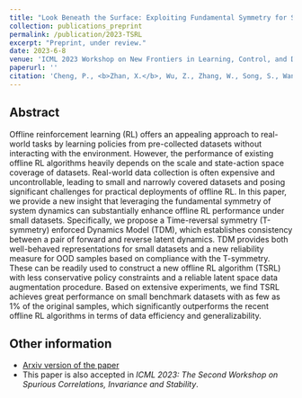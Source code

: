 ```yaml
---
title: "Look Beneath the Surface: Exploiting Fundamental Symmetry for Sample-Efficient Offline RL"
collection: publications_preprint
permalink: /publication/2023-TSRL
excerpt: "Preprint, under review."
date: 2023-6-8
venue: 'ICML 2023 Workshop on New Frontiers in Learning, Control, and Dynamical Systems (Frontiers4LCD).'
paperurl: ''
citation: 'Cheng, P., <b>Zhan, X.</b>, Wu, Z., Zhang, W., Song, S., Wang, H., Lin, Y., & Jiang, L. Look Beneath the Surface: Exploiting Fundamental Symmetry for Sample-Efficient Offline RL. <i>ICML 2023 Workshop on New Frontiers in Learning, Control, and Dynamical Systems (Frontiers4LCD)</i>.'
---
```


Abstract
---
Offline reinforcement learning (RL) offers an appealing approach to real-world tasks by learning policies from pre-collected datasets without interacting with the environment. However, the performance of existing offline RL algorithms heavily depends on the scale and state-action space coverage of datasets. Real-world data collection is often expensive and uncontrollable, leading to small and narrowly covered datasets and posing significant challenges for practical deployments of offline RL. In this paper, we provide a new insight that leveraging the fundamental symmetry of system dynamics can substantially enhance offline RL performance under small datasets. Specifically, we propose a Time-reversal symmetry (T-symmetry) enforced Dynamics Model (TDM), which establishes consistency between a pair of forward and reverse latent dynamics. TDM provides both well-behaved representations for small datasets and a new reliability measure for OOD samples based on compliance with the T-symmetry. These can be readily used to construct a new offline RL algorithm (TSRL) with less conservative policy constraints and a reliable latent space data augmentation procedure. Based on extensive experiments, we find TSRL achieves great performance on small benchmark datasets with as few as 1% of the original samples, which significantly outperforms the recent offline RL algorithms in terms of data efficiency and generalizability.

Other information
---
* [Arxiv version of the paper](https://arxiv.org/abs/2306.04220)
* This paper is also accepted in <i>ICML 2023: The Second Workshop on Spurious Correlations, Invariance and Stability</i>.